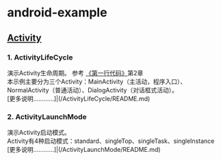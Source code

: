 # android-example

## [Activity](http://luoml.coding.me/2016/08/31/android-activity/ "Activity")
### 1. ActivityLifeCycle
演示Activity生命周期。
参考
[《第一行代码》](http://blog.csdn.net/guolin_blog/article/details/26365913 "郭神's blog")第2章
<br>
本示例主要分为三个Activity：MainActivity（主活动，程序入口）、NormalActivity（普通活动）、DialogActivity（对话框式活动）。<br>
[更多说明…………]|(/ActivityLifeCycle/README.md)
<br>

### 2. ActivityLaunchMode
演示Activity启动模式。
<br>
Activity有4种启动模式：standard、singleTop、singleTask、singleInstance
<br>
[更多说明…………]|(/ActivityLaunchMode/README.md)
<br>